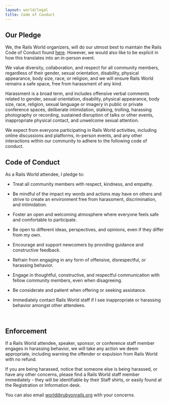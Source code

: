 ```yaml
---
layout: world/legal
title: Code of Conduct
---
```



## Our Pledge ##

We, the Rails World organizers, will do our utmost best to maintain the Rails Code of Conduct found [here](https://rubyonrails.org/conduct). However, we would also like to be explicit in how this translates into an in-person event.

We value diversity, collaboration, and respect for all community members, regardless of their gender, sexual orientation, disability, physical appearance, body size, race, or religion, and we will ensure Rails World remains a safe space, free from harassment of any kind.

Harassment is a broad term, and includes offensive verbal comments related to gender, sexual orientation, disability, physical appearance, body size, race, religion, sexual language or imagery in public or private conference spaces, deliberate intimidation, stalking, trolling, harassing photography or recording, sustained disruption of talks or other events, inappropriate physical contact, and unwelcome sexual attention.

We expect from everyone participating in Rails World activities, including online discussions and platforms, in-person events, and any other interactions within our community to adhere to the following code of conduct.
<br>

## Code of Conduct ##

As a Rails World attendee, I pledge to:

* Treat all community members with respect, kindness, and empathy.

* Be mindful of the impact my words and actions may have on others and strive to create an environment free from harassment, discrimination, and intimidation.

* Foster an open and welcoming atmosphere where everyone feels safe and comfortable to participate.

* Be open to different ideas, perspectives, and opinions, even if they differ from my own.

* Encourage and support newcomers by providing guidance and constructive feedback.

* Refrain from engaging in any form of offensive, disrespectful, or harassing behavior.

* Engage in thoughtful, constructive, and respectful communication with fellow community members, even when disagreeing.

* Be considerate and patient when offering or seeking assistance.

* Immediately contact Rails World staff if I see inappropriate or harassing behavior amongst other attendees.
<br>

## Enforcement ##

If a Rails World attendee, speaker, sponsor, or conference staff member engages in harassing behavior, we will take any action we deem appropriate, including warning the offender or expulsion from Rails World with no refund.

If you are being harassed, notice that someone else is being harassed, or have any other concerns, please find a Rails World staff member immediately - they will be identifiable by their Staff shirts, or easily found at the Registration or Information desk.

You can also email [world@rubyonrails.org](mailto:world@rubyonrails.org) with your concerns.
